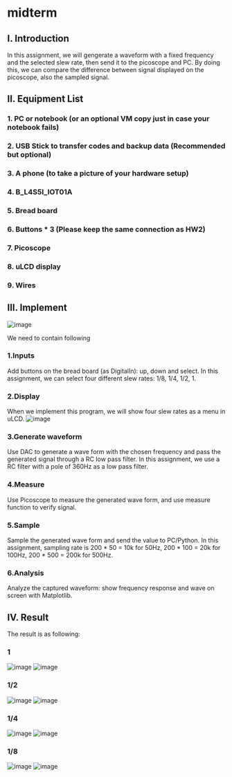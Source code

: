 # midterm

## I. Introduction

In this assignment, we will gengerate a waveform with a fixed frequency and the selected slew rate, then send it to the picoscope and PC. By doing this, we can compare the difference between signal displayed on the picoscope, also the sampled signal.

## II. Equipment List
### 1. PC or notebook (or an optional VM copy just in case your notebook fails)
### 2. USB Stick to transfer codes and backup data (Recommended but optional)
### 3. A phone (to take a picture of your hardware setup)
### 4. B_L4S5I_IOT01A
### 5. Bread board
### 6. Buttons * 3 (Please keep the same connection as HW2)
### 7. Picoscope
### 8. uLCD display
### 9. Wires

## III. Implement

![image](https://github.com/107061105/midterm/blob/master/45573.jpg)

We need to contain following

### 1.Inputs
Add buttons on the bread board (as DigitalIn): up, down and select. In this assignment, we can select four different slew rates: 1/8, 1/4, 1/2, 1.
### 2.Display
When we implement this program, we will show four slew rates as a menu in uLCD.
![image](https://github.com/107061105/midterm/blob/master/45570.jpg)
### 3.Generate waveform 
Use DAC to generate a wave form with the chosen frequency and pass the generated signal through a RC low pass filter. In this assignment, we use a RC filter with a pole of 360Hz as a low pass filter.
### 4.Measure
Use Picoscope to measure the generated wave form, and use measure function to verify signal.
### 5.Sample
Sample the generated wave form and send the value to PC/Python. In this assignment, sampling rate is 200 * 50 = 10k for 50Hz, 200 * 100 = 20k for 100Hz, 200 * 500 = 200k for 500Hz.
### 6.Analysis
Analyze the captured waveform: show frequency response and wave on screen with Matplotlib.

## IV. Result

The result is as following:
### 1
![image](https://github.com/107061105/midterm/blob/master/1.png)
![image](https://github.com/107061105/midterm/blob/master/Figure_1.png)
### 1/2
![image](https://github.com/107061105/midterm/blob/master/0.5.png)
![image](https://github.com/107061105/midterm/blob/master/Figure_0.5.png)
### 1/4
![image](https://github.com/107061105/midterm/blob/master/0.25.png)
![image](https://github.com/107061105/midterm/blob/master/Figure_0.25.png)
### 1/8
![image](https://github.com/107061105/midterm/blob/master/0.125.png)
![image](https://github.com/107061105/midterm/blob/master/Figure_0.125.png)

